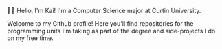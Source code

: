 👋🏼 Hello, I'm Kai! I'm a Computer Science major at Curtin University.

Welcome to my Github profile! Here you'll find repositories for the programming units 
I'm taking as part of the degree and side-projects I do on my free time.
